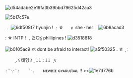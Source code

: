 
![d54adabe2e19fa3b39bbd79625d42aa3](https://github.com/user-attachments/assets/7335eeef-8730-4cd9-806a-dc74bfdc155c)




![5b17c57e](https://github.com/user-attachments/assets/452d2d3b-bc01-4c9b-ad26-a5ec57171a99)



   ﹒ ![6df508f7](https://github.com/user-attachments/assets/dbdc6193-5eb5-4da7-bdf2-9d081e39c17a)
   hyunjin !  ﹕☆
ㅤ         ﹟   she ·  herㅤׂ   ![6b8acad3](https://github.com/user-attachments/assets/6676aaa8-fd93-4d37-b343-21850a080b8c)

   :  ☆  INTP !  ﹐≧ᗜ≦  phillipines ! ![d3518818](https://github.com/user-attachments/assets/ea89ad53-aad3-42e0-a4a1-a7be020f1d63) 


 ![b0105ac9](https://github.com/user-attachments/assets/98303f1b-c17f-4ed7-bf8f-381dec3c62a1)
   ୭ৎ    dont be afraid to interact! ![a5f50325](https://github.com/user-attachments/assets/788012cc-e066-4947-8a4b-22d82878324c)
  𝅄    ☆    ۪   ݁   𓈒 

  ㅤㅤ ۪      𝅄     ꒰  태형  ꒱    ۪   ݁  𝟷𝟷 : 𝟷𝟷   ݁   ۪    ୧

  : ¨·.·¨ :ㅤ
⠀ `· .⠀ ⠀ ɴᴇᴡʙɪᴇ ɢʏᴀʀᴜ/ɢᴀʟ !! ><![1e7d776b](https://github.com/user-attachments/assets/a0acd00a-a936-44b0-aa7f-fad2b03ffdfe)



⠀
⠀⠀⠀⠀⠀⠀⠀⠀⠀⠀⠀⠀⠀⠀⠀⠀⠀⠀
